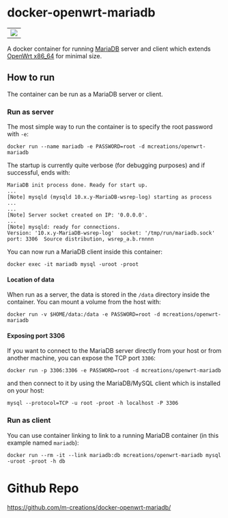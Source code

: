 # docker-openwrt-mariadb

<table width="100%" border=0>
  <tr>
    <td align="right"><img src="https://img.shields.io/imagelayers/image-size/mcreations/openwrt-mariadb/latest.svg"/></td>
  </tr>
</table>

A docker container for running [MariaDB](http://mariadb.org) server
and client which extends [OpenWrt x86_64](http://openwrt.org) for
minimal size.

## How to run

The container can be run as a MariaDB server or client.

### Run as server

The most simple way to run the container is to specify the root password with
`-e`:

```
docker run --name mariadb -e PASSWORD=root -d mcreations/openwrt-mariadb
```

The startup is currently quite verbose (for debugging purposes) and if
successful, ends with:

```
MariaDB init process done. Ready for start up.
...
[Note] mysqld (mysqld 10.x.y-MariaDB-wsrep-log) starting as process ...
...
[Note] Server socket created on IP: '0.0.0.0'.
...
[Note] mysqld: ready for connections.
Version: '10.x.y-MariaDB-wsrep-log'  socket: '/tmp/run/mariadb.sock'  port: 3306  Source distribution, wsrep_a.b.rnnnn
```

You can now run a MariaDB client inside this container:

```
docker exec -it mariadb mysql -uroot -proot
```

#### Location of data

When run as a server, the data is stored in the `/data` directory
inside the container. You can mount a volume from the host with:

```
docker run -v $HOME/data:/data -e PASSWORD=root -d mcreations/openwrt-mariadb
```

#### Exposing port 3306

If you want to connect to the MariaDB server directly from your host
or from another machine, you can expose the TCP port `3306`:

```
docker run -p 3306:3306 -e PASSWORD=root -d mcreations/openwrt-mariadb
```

and then connect to it by using the MariaDB/MySQL client which is
installed on your host:

```
mysql --protocol=TCP -u root -proot -h localhost -P 3306
```

### Run as client

You can use container linking to link to a running MariaDB container
(in this example named `mariadb`):

```
docker run --rm -it --link mariadb:db mcreations/openwrt-mariadb mysql -uroot -proot -h db
```

# Github Repo

https://github.com/m-creations/docker-openwrt-mariadb/
